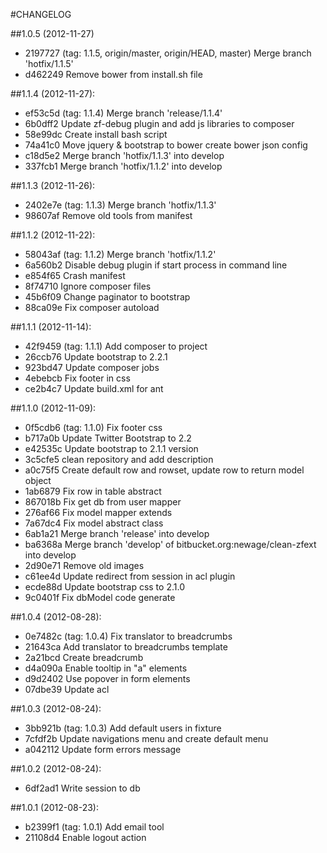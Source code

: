 #CHANGELOG

##1.0.5 (2012-11-27)
- 2197727 (tag: 1.1.5, origin/master, origin/HEAD, master) Merge branch 'hotfix/1.1.5'
- d462249 Remove bower from install.sh file

##1.1.4 (2012-11-27):
- ef53c5d (tag: 1.1.4) Merge branch 'release/1.1.4'
- 6b0dff2 Update zf-debug plugin and add js libraries to composer
- 58e99dc Create install bash script
- 74a41c0 Move jquery & bootstrap to bower create bower json config
- c18d5e2 Merge branch 'hotfix/1.1.3' into develop
- 337fcb1 Merge branch 'hotfix/1.1.2' into develop

##1.1.3 (2012-11-26):
- 2402e7e (tag: 1.1.3) Merge branch 'hotfix/1.1.3'
- 98607af Remove old tools from manifest

##1.1.2 (2012-11-22):
- 58043af (tag: 1.1.2) Merge branch 'hotfix/1.1.2'
- 6a560b2 Disable debug plugin if start process in command line
- e854f65 Crash manifest
- 8f74710 Ignore composer files
- 45b6f09 Change paginator to bootstrap
- 88ca09e Fix composer autoload

##1.1.1 (2012-11-14):
- 42f9459 (tag: 1.1.1) Add composer to project
- 26ccb76 Update bootstrap to 2.2.1
- 923bd47 Update composer jobs
- 4ebebcb Fix footer in css
- ce2b4c7 Update build.xml for ant

##1.1.0 (2012-11-09):
- 0f5cdb6 (tag: 1.1.0) Fix footer css
- b717a0b Update Twitter Bootstrap to 2.2
- e42535c Update bootstrap to 2.1.1 version
- 3c5cfe5 clean repository and add description
- a0c75f5 Create default row and rowset, update row to return model object
- 1ab6879 Fix row in table abstract
- 867018b Fix get db from user mapper
- 276af66 Fix model mapper extends
- 7a67dc4 Fix model abstract class
- 6ab1a21 Merge branch 'release' into develop
- ba6368a Merge branch 'develop' of bitbucket.org:newage/clean-zfext into develop
- 2d90e71 Remove old images
- c61ee4d Update redirect from session in acl plugin
- ecde88d Update bootstrap css to 2.1.0
- 9c0401f Fix dbModel code generate

##1.0.4 (2012-08-28):
- 0e7482c (tag: 1.0.4) Fix translator to breadcrumbs
- 21643ca Add translator to breadcrumbs template
- 2a21bcd Create breadcrumb
- d4a090a Enable tooltip in "a" elements
- d9d2402 Use popover in form elements
- 07dbe39 Update acl

##1.0.3 (2012-08-24):
- 3bb921b (tag: 1.0.3) Add default users in fixture
- 7cfdf2b Update navigations menu and create default menu
- a042112 Update form errors message


##1.0.2 (2012-08-24):
- 6df2ad1 Write session to db

##1.0.1 (2012-08-23):
- b2399f1 (tag: 1.0.1) Add email tool
- 21108d4 Enable logout action


